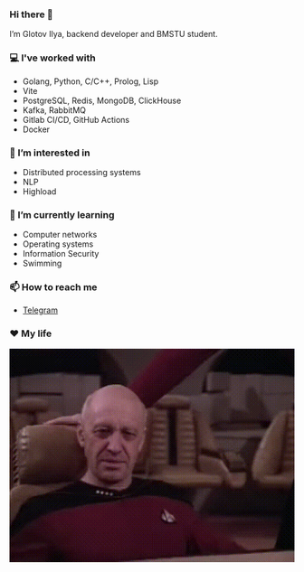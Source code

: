 ### Hi there 👋
I’m Glotov Ilya, backend developer and BMSTU student.

### 💻 I've worked with
- Golang, Python, C/C++, Prolog, Lisp
- Vite 
- PostgreSQL, Redis, MongoDB, ClickHouse
- Kafka, RabbitMQ
- Gitlab CI/CD, GitHub Actions
- Docker

### 👀 I’m interested in
- Distributed processing systems
- NLP
- Highload
  
### 🌱 I’m currently learning
- Computer networks
- Operating systems
- Information Security
- Swimming

### 📫 How to reach me
- [Telegram](https://t.me/erlendums)

### ❤️ My life
![](https://github.com/Erlendum/Erlendum/blob/main/sticker.gif)
